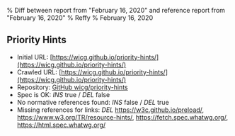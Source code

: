 % Diff between report from "February 16, 2020" and reference report from "February 16, 2020"
% Reffy
% February 16, 2020

## Priority Hints

- Initial URL: [https://wicg.github.io/priority-hints/](https://wicg.github.io/priority-hints/)
- Crawled URL: [https://wicg.github.io/priority-hints/](https://wicg.github.io/priority-hints/)
- Repository: [GitHub wicg/priority-hints](https://github.com/wicg/priority-hints)
- Spec is OK: *INS* true / *DEL* false
- No normative references found: *INS* false / *DEL* true
- Missing references for links: *DEL* https://w3c.github.io/preload/, https://www.w3.org/TR/resource-hints/, https://fetch.spec.whatwg.org/, https://html.spec.whatwg.org/



